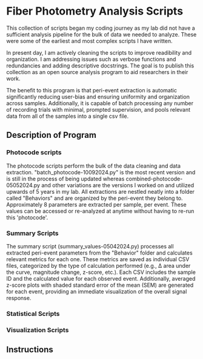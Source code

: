 # Fiber Photometry Analysis Scripts

This collection of scripts began my coding journey as my lab did not have a sufficient analysis pipeline for the bulk of data we needed to analyze. These were some of the earliest and most complex scripts I have written. 

In present day, I am actively cleaning the scripts to improve readibility and organization. I am addressing issues such as verbose functions and redundancies and adding 
descriptive docstrings. The goal is to publish this collection as an open source analysis program to aid researchers in their work.

The benefit to this program is that peri-event extraction is automatic significantly reducing user-bias and ensuring uniformity and organization across samples. Additionally, it is capable of batch processing any number of recording trials with minimal, prompted supervision, and pools relevant data from all of the samples into a single csv file.

## Description of Program
### Photocode scripts
The photocode scripts perform the bulk of the data cleaning and data extraction. "batch_photocode-10092024.py" is the most recent version and is still in the process of being updated whereas combined-photocode-05052024.py and other variations are the versions I worked on and utilized upwards of 5 years in my lab. All extractions are nestled neatly into a folder called "Behaviors" and are organized by the peri-event they belong to. Approximately 8 parameters are extracted per sample, per event. These values can be accessed or re-analyzed at anytime without having to re-run this 'photocode'.

### Summary Scripts
The summary script (summary_values-05042024.py) processes all extracted peri-event parameters from the "Behavior" folder and calculates relevant metrics for each one. These metrics are saved as individual CSV files, categorized by the type of calculation performed (e.g., Δ area under the curve, magnitude change, z-score, etc.). Each CSV includes the sample ID and the calculated value for each observed event. Additionally, averaged z-score plots with shaded standard error of the mean (SEM) are generated for each event, providing an immediate visualization of the overall signal response.

### Statistical Scripts

### Visualization Scripts

## Instructions



